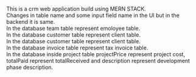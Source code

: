 This is a crm web application build using MERN STACK.<br>
Changes in table name and some input field name in the UI but in the backend it is same.<br>
In the database team table represent emoloyee table.<br>
In the database customer table represent client table.<br>
In the database customer table represent client table.<br>
In the database invoice table represent tax invoice table.<br>
In the database inside project table projectPrice represent project cost, totalPaid represent totalReceived and description
represent development phase description.<br>
